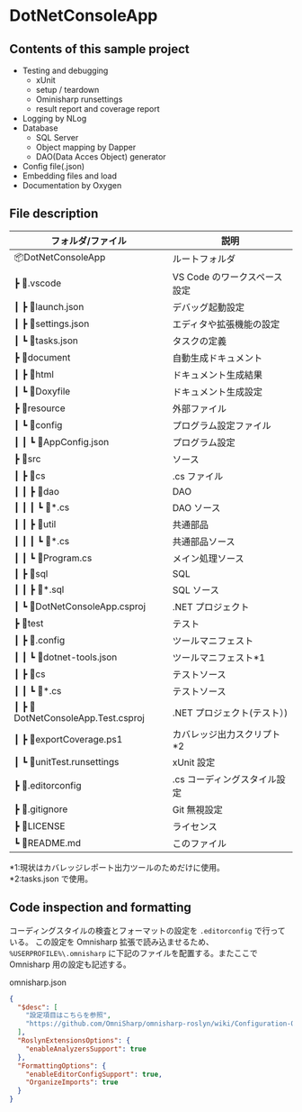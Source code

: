 # DotNetConsoleApp

## Contents of this sample project

- Testing and debugging
  - xUnit
  - setup / teardown
  - Ominisharp runsettings
  - result report and coverage report
- Logging by NLog
- Database
  - SQL Server
  - Object mapping by Dapper
  - DAO(Data Acces Object) generator
- Config file(.json)
- Embedding files and load
- Documentation by Oxygen

## File description

| フォルダ/ファイル                  | 説明                         |
| ---------------------------------- | ---------------------------- |
| 📦DotNetConsoleApp                 | ルートフォルダ               |
| ┣ 📂.vscode                        | VS Code のワークスペース設定 |
| ┃ ┣ 📜launch.json                  | デバッグ起動設定             |
| ┃ ┣ 📜settings.json                | エディタや拡張機能の設定     |
| ┃ ┗ 📜tasks.json                   | タスクの定義                 |
| ┣ 📂document                       | 自動生成ドキュメント         |
| ┃ ┣ 📂html                         | ドキュメント生成結果         |
| ┃ ┗ 📜Doxyfile                     | ドキュメント生成設定         |
| ┣ 📂resource                       | 外部ファイル                 |
| ┃ ┗ 📂config                       | プログラム設定ファイル       |
| ┃ ┃ ┗ 📜AppConfig.json             | プログラム設定               |
| ┣ 📂src                            | ソース                       |
| ┃ ┣ 📂cs                           | .cs ファイル                 |
| ┃ ┃ ┣ 📂dao                        | DAO                          |
| ┃ ┃ ┃ ┗ 📜\*.cs                    | DAO ソース                   |
| ┃ ┃ ┣ 📂util                       | 共通部品                     |
| ┃ ┃ ┃ ┗ 📜\*.cs                    | 共通部品ソース               |
| ┃ ┃ ┗ 📜Program.cs                 | メイン処理ソース             |
| ┃ ┣ 📂sql                          | SQL                          |
| ┃ ┃ ┣ 📜\*.sql                     | SQL ソース                   |
| ┃ ┗ 📜DotNetConsoleApp.csproj      | .NET プロジェクト            |
| ┣ 📂test                           | テスト                       |
| ┃ ┣ 📂.config                      | ツールマニフェスト           |
| ┃ ┃ ┗ 📜dotnet-tools.json          | ツールマニフェスト\*1        |
| ┃ ┣ 📂cs                           | テストソース                 |
| ┃ ┃ ┗ 📜\*.cs                      | テストソース                 |
| ┃ ┣ 📜DotNetConsoleApp.Test.csproj | .NET プロジェクト(テスト）)  |
| ┃ ┣ 📜exportCoverage.ps1           | カバレッジ出力スクリプト\*2  |
| ┃ ┗ 📜unitTest.runsettings         | xUnit 設定                   |
| ┣ 📜.editorconfig                  | .cs コーディングスタイル設定 |
| ┣ 📜.gitignore                     | Git 無視設定                 |
| ┣ 📜LICENSE                        | ライセンス                   |
| ┗ 📜README.md                      | このファイル                 |

\*1:現状はカバレッジレポート出力ツールのためだけに使用。  
\*2:tasks.json で使用。

## Code inspection and formatting

コーディングスタイルの検査とフォーマットの設定を `.editorconfig` で行っている。
この設定を Omnisharp 拡張で読み込ませるため、 `%USERPROFILE%\.omnisharp`
に下記のファイルを配置する。またここで Omnisharp 用の設定も記述する。

omnisharp.json

```json
{
  "$desc": [
    "設定項目はこちらを参照",
    "https://github.com/OmniSharp/omnisharp-roslyn/wiki/Configuration-Options"
  ],
  "RoslynExtensionsOptions": {
    "enableAnalyzersSupport": true
  },
  "FormattingOptions": {
    "enableEditorConfigSupport": true,
    "OrganizeImports": true
  }
}
```
